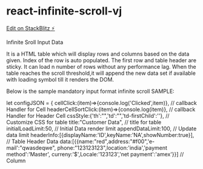 # react-infinite-scroll-vj

[Edit on StackBlitz ⚡️](https://stackblitz.com/edit/react-infinite-scroll-vj)

Infinite Sroll Input Data

It is a HTML table which will display rows and columns based on the data given.
Index of the row is auto populated.
The first row and table header are sticky.
It can load n number of rows without any performance lag.
When the table reaches the scroll threshold,it will append the new data set if available with loading symbol till it renders the DOM.

Below is the sample mandatory input format infinite scroll
SAMPLE:

let configJSON = {
   cellClick:(item)=>{console.log('Clicked',item)},   // callback Handler for Cell
   headerCellSortClick:(item)=>{console.log(item)},   // callback Handler for Header Cell
   cssStyle:{'th':"",'td':"",'td-firstChild':''},     // Customize CSS for table
   title:"Customer Data",                             // title for table
   initialLoadLimit:50,                               // Initial Data render limit
   appendDataLimit:100,                               // Update data limit
   headerInfo:[{displayName:'ID',keyName:'NA',showNumber:true}],       // Table Header Data
   data:[{{name:"red",address:"#f00",'e-mail':"qwasdeqwe",
  phone:"123123123",location:'india','payment method':'Master',
  curreny:'$',Locale:'123123','net payment':'amex'}}]                // Column
